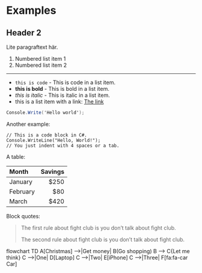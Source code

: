 # Examples

## Header 2
Lite paragraftext här.

1. Numbered list item 1
2. Numbered list item 2

----------------------

* `this is code` - This is code in a list item.
* **this is bold** - This is bold in a list item.
* *this is italic* - This is italic in a list item.
* this is a list item with a link: [The link](https://example.com)

```cs
Console.Write('Hello world');
```

Another example:
    
    // This is a code block in C#.
    Console.WriteLine("Hello, World!");
    // You just indent with 4 spaces or a tab.

A table:

| Month    | Savings |
| :------- | ------: |
| January  | $250    |
| February | $80     |
| March    | $420    |

Block quotes:

> The first rule about fight club is you don’t talk about fight club.
>
> The second rule about fight club is you don’t talk about fight club.

flowchart TD
    A[Christmas] -->|Get money| B(Go shopping)
    B --> C{Let me think}
    C -->|One| D[Laptop]
    C -->|Two| E[iPhone]
    C -->|Three| F[fa:fa-car Car]